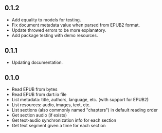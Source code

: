 ## 0.1.2

- Add equality to models for testing.
- Fix document metadata value when parsed from EPUB2 format.
- Update throwed errors to be more explanatory.
- Add package testing with demo resources.

## 0.1.1

- Updating documentation.

## 0.1.0

- Read EPUB from bytes
- Read EPUB from dart:io file
- List metadata: title, authors, language, etc. (with support for EPUB2)
- List resources: audio, images, text, etc.
- List sections (also commonly named "chapters") in default reading order
- Get section audio (if exists)
- Get text-audio synchronization info for each section
- Get text segment given a time for each section
